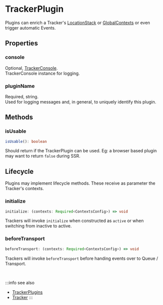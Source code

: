 # TrackerPlugin

Plugins can enrich a Tracker's [LocationStack](/tracking/api-reference/core/Tracker.md#location_stack) or [GlobalContexts](/tracking/api-reference/core/Tracker.md#global_contexts) or even trigger automatic Events.

## Properties

### console
Optional, [TrackerConsole](/tracking/api-reference/core/TrackerConsole.md).    
TrackerConsole instance for logging.

### pluginName
Required, string.  
Used for logging messages and, in general, to uniquely identify this plugin.

## Methods

### isUsable
```typescript
isUsable(): boolean
```
Should return if the TrackerPlugin can be used. Eg: a browser based plugin may want to return `false` during SSR.

## Lifecycle
Plugins may implement lifecycle methods. These receive as parameter the Tracker's contexts.

### initialize
```typescript
initialize: (contexts: Required<ContextsConfig>) => void
```
Trackers will invoke `initialize` when constructed as `active` or when switching from inactive to active.

### beforeTransport
```typescript
beforeTransport: (contexts: Required<ContextsConfig>) => void
```
Trackers will invoke `beforeTransport` before handing events over to Queue / Transport.

<br/>

:::info see also
- [TrackerPlugins](/tracking/api-reference/core/TrackerPlugins.md)
- [Tracker](/tracking/api-reference/core/Tracker.md)
:::
